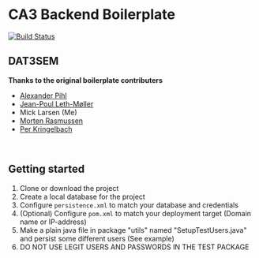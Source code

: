 # CA3 Backend Boilerplate

[![Build Status](https://travis-ci.com/MivleDK/DAT3SEM_CA3_Backend.svg?branch=main)](https://travis-ci.com/MivleDK/DAT3SEM_CA3_Backend)

## DAT3SEM

**Thanks to the original boilerplate contributers**

- [Alexander Pihl](https://github.com/AlexanderPihl)
- [Jean-Poul Leth-Møller](https://github.com/Jean-Poul)
- Mick Larsen (Me)
- [Morten Rasmussen]()
- [Per Kringelbach](https://github.com/cph-pk)

<br>

## Getting started

1. Clone or download the project
2. Create a local database for the project
3. Configure `persistence.xml` to match your database and credentials
4. (Optional) Configure `pom.xml` to match your deployment target (Domain name or IP-address)
5. Make a plain java file in package "utils" named "SetupTestUsers.java" and persist some different users (See example)
6. DO NOT USE LEGIT USERS AND PASSWORDS IN THE TEST PACKAGE

<script src="https://gist.github.com/MivleDK/b7452b652a33414573fb3a7d91876340.js"></script>
